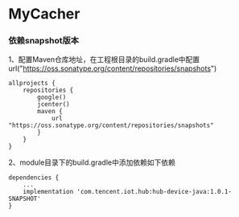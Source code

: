 # MyCacher

### 依赖snapshot版本
1、配置Maven仓库地址，在工程根目录的build.gradle中配置url("https://oss.sonatype.org/content/repositories/snapshots")
```
allprojects {
    repositories {
        google()
        jcenter()
        maven {
            url "https://oss.sonatype.org/content/repositories/snapshots"
        }
    }
}
```

2、module目录下的build.gradle中添加依赖如下依赖
```
dependencies {
    ...
    implementation 'com.tencent.iot.hub:hub-device-java:1.0.1-SNAPSHOT'
}
```
